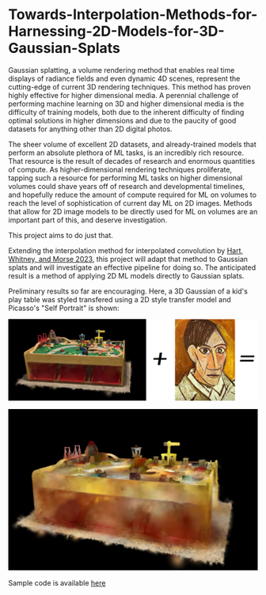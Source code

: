 # Towards-Interpolation-Methods-for-Harnessing-2D-Models-for-3D-Gaussian-Splats

Gaussian splatting, a volume rendering method that enables real time displays of radiance fields and even dynamic 4D scenes, represent the cutting-edge of current 3D rendering techniques. This method has proven highly effective for higher dimensional media. A perennial challenge of performing machine learning on 3D and higher dimensional media is the difficulty of training models, both due to the inherent difficulty of finding optimal solutions in higher dimensions and due to the paucity of good datasets for anything other than 2D digital photos.

The sheer volume of excellent 2D datasets, and already-trained models that perform an absolute plethora of ML tasks, is an incredibly rich resource. That resource is the result of decades of research and enormous quantities of compute. As higher-dimensional rendering techniques proliferate, tapping such a resource for performing ML tasks on higher dimensional volumes could shave years off of research and developmental timelines, and hopefully reduce the amount of compute required for ML on volumes to reach the level of sophistication of current day ML on 2D images. Methods that allow for 2D image models to be directly used for ML on volumes are an important part of this, and deserve investigation.

This project aims to do just that.

Extending the interpolation method for interpolated convolution by [Hart, Whitney, and Morse 2023](https://openaccess.thecvf.com/content/WACV2023/papers/Hart_Interpolated_SelectionConv_for_Spherical_Images_and_Surfaces_WACV_2023_paper.pdf), this project will adapt that method to Gaussian splats and will investigate an effective pipeline for doing so. The anticipated result is a method of applying 2D ML models directly to Gaussian splats.

Preliminary results so far are encouraging. Here, a 3D Gaussian of a kid's play table was styled transfered using a 2D style transfer model and Picasso's "Self Portrait" is shown:

![A still from orginal 3D Gaussian and the style to be transfered to it](StyleTransfer3D.png)

![A still from the resulting 3D Gaussian](table_style_transfer.png)

Sample code is available [here](https://github.com/Raphael-ECU/SelecConv_splats)
